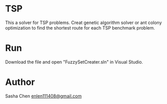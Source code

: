 # TSP
This a solver for TSP problems.
Creat genetic algorithm solver or ant colony optimization to find the shortest route for each TSP benchmark problem.
# Run
Download the file and open "FuzzySetCreater.sln" in Visual Studio.
# Author
Sasha Chen <enlen111408@gmail.com>
